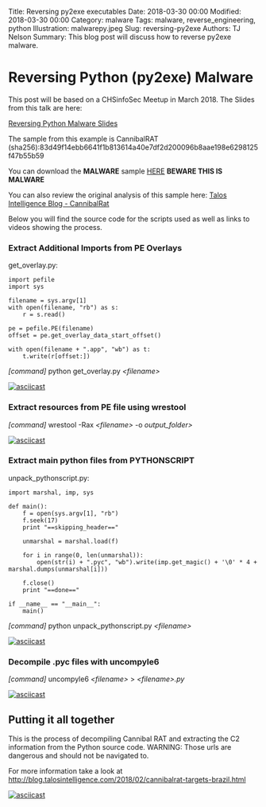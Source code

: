 Title: Reversing py2exe executables
Date: 2018-03-30 00:00
Modified: 2018-03-30 00:00
Category: malware
Tags: malware, reverse_engineering, python
Illustration: malwarepy.jpeg
Slug: reversing-py2exe
Authors: TJ Nelson
Summary: This blog post will discuss how to reverse py2exe malware.

# Reversing Python (py2exe) Malware
This post will be based on a CHSinfoSec Meetup in March 2018. The Slides from this talk are here:

[Reversing Python Malware Slides](https://docs.google.com/presentation/d/1zBMxeLYEnb2uZE-sYf4v-dovIjEyUm0HWmCB26stiBk/edit?usp=sharing)

The sample from this example is CannibalRAT (sha256):83d49f14ebb6641f1b813614a40e7df2d200096b8aae198e6298125f47b55b59

You can download the **MALWARE** sample [HERE](https://malshare.com/sample.php?action=detail&hash=fb1a2d0db81979e09128630bc2c82c53) **BEWARE THIS IS MALWARE**

You can also review the original analysis of this sample here: [Talos Intelligence Blog - CannibalRat](http://blog.talosintelligence.com/2018/02/cannibalrat-targets-brazil.html)


Below you will find the source code for the scripts used as well as links to videos showing the process.

### Extract Additional Imports from PE Overlays

get_overlay.py:

    import pefile
    import sys

    filename = sys.argv[1]
    with open(filename, "rb") as s:
        r = s.read()

    pe = pefile.PE(filename)
    offset = pe.get_overlay_data_start_offset()

    with open(filename + ".app", "wb") as t:
        t.write(r[offset:])
 
 *\[command\]* python get_overlay.py *<filename\>*
 
 [![asciicast](https://asciinema.org/a/jDo4WujW1HiHTAKYkZFdY8T78.png)](https://asciinema.org/a/jDo4WujW1HiHTAKYkZFdY8T78)
 
 
 
 ### Extract resources from PE file using wrestool
 
 *\[command\]* wrestool -Rax *<filename\>* -o *output_folder\>*
 
 [![asciicast](https://asciinema.org/a/171998.png)](https://asciinema.org/a/171998)
 
 ### Extract main python files from PYTHONSCRIPT
 
 
 unpack_pythonscript.py:
 
    import marshal, imp, sys

    def main():
        f = open(sys.argv[1], "rb")
        f.seek(17)
        print "==skipping_header=="

        unmarshal = marshal.load(f)

        for i in range(0, len(unmarshal)):
            open(str(i) + ".pyc", "wb").write(imp.get_magic() + '\0' * 4 + marshal.dumps(unmarshal[i]))

        f.close()
        print "==done=="

    if __name__ == "__main__":
        main()
        
*\[command\]* python unpack_pythonscript.py *<filename\>*

[![asciicast](https://asciinema.org/a/172001.png)](https://asciinema.org/a/172001)

### Decompile .pyc files with uncompyle6

*\[command\]* uncompyle6 *<filename\>* \> *<filename\>.py*

[![asciicast](https://asciinema.org/a/171997.png)](https://asciinema.org/a/171997)
## Putting it all together
This is the process of decompiling Cannibal RAT and extracting the C2 information from the Python source code.
WARNING: Those urls are dangerous and should not be navigated to.

For more information take a look at http://blog.talosintelligence.com/2018/02/cannibalrat-targets-brazil.html

[![asciicast](https://asciinema.org/a/172072.png)](https://asciinema.org/a/172072)

